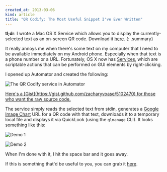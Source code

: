 ```yaml
---
created_at: 2013-03-06
kind: article
title: "QR Codify: The Most Useful Snippet I've Ever Written"
---
```


**tl;dr**: I wrote a Mac OS X Service which allows you to display the
currently-selected text as an on-screen QR code. Download it
[here](/qr-codify.workflow.tar.bz2).
{: .summary}

It really annoys me when there's some text on my computer that I need to be
available immediately on my Android phone. Especially when that text is a phone
number or a URL. Fortunately, OS X now has
[Services](https://en.wikipedia.org/wiki/Services_menu#Mac_OS_X), which are
scriptable actions that can be performed on GUI elements by right-clicking.

I opened up Automator and created the following:

![The QR Codify service in Automator](automator.png)

<ins>
Here's a [Gist](https://gist.github.com/zacharyvoase/5102470) for those who
want the raw source code.
</ins>

The service simply reads the selected text from stdin, generates a [Google
Image Chart][] URL for a QR code with that text, downloads it to a temporary
local file and displays it via QuickLook (using the `qlmanage` CLI). It looks
something like this:

  [google image chart]: https://developers.google.com/chart/image/docs/making_charts?hl=en

![Demo 1](demo-1.png)

![Demo 2](demo-2.png)

When I'm done with it, I hit the space bar and it goes away.

If this is something that'd be useful to you, you can grab it
[here](/qr-codify.workflow.tar.bz2).
